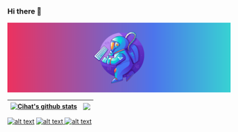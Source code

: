 ### Hi there 👋

![Screen Shot](imgs/SpaceMan.png)



| <a href="https://github.com/CihatKOCAK/github-readme-stats"><img align="center" src="https://github-readme-stats.vercel.app/api?username=CihatKOCAK&show_icons=true&include_all_commits=true&theme=synthwave&hide_border=true" alt="Cihat's github stats" /></a> | <a href="https://github.com/CihatKOCAK/github-readme-stats"><img align="center" src="https://github-readme-stats.vercel.app/api/top-langs/?username=CihatKOCAK&layout=compact&theme=synthwave&hide_border=true" /></a> |
| ------------- | ------------- |

 <a align="center"><a href="https://www.linkedin.com/in/cihat-kocakk/"> ![alt text](https://img.shields.io/badge/-LinkedIn-0e76a8?style=plastic&logo=linkedIn)</a>  <a href="https://twitter.com/davsanavi">![alt text](https://img.shields.io/badge/-Twitter-1DA1F2?style=plastic&logo=Twitter) </a>  <a href="https://www.instagram.com/cihatkocakk/">![alt text](https://img.shields.io/badge/-Instagram-833AB4?style=plastic&logo=Instagram)</a> </a>


<!--
**CihatKOCAK/CihatKOCAK** is a ✨ _special_ ✨ repository because its `README.md` (this file) appears on your GitHub profile.

Here are some ideas to get you started:

- 🔭 I’m currently working on ...
- 🌱 I’m currently learning ...
- 👯 I’m looking to collaborate on ...
- 🤔 I’m looking for help with ...
- 💬 Ask me about ...
- 📫 How to reach me: ...
- 😄 Pronouns: ...
- ⚡ Fun fact: ...
-->
